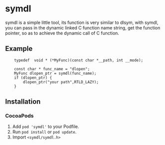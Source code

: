 
# symdl
symdl is a simple little tool, its function  is very similar to dlsym, with symdl, you can pass in the dynamic linked C function name string, get the function pointer, so as to achieve the dynamic call of C function.


## Example
```
    typedef  void * (*MyFunc)(const char *__path, int __mode);

    const char * func_name = "dlopen";
    MyFunc dlopen_ptr = symdl(func_name);
    if (dlopen_ptr) {
        dlopen_ptr("your path",RTLD_LAZY);
    }
```

## Installation
### CocoaPods
1. Add `pod 'symdl'` to your Podfile.
2. Run `pod install` or `pod update`.
3. Import `<symdl/symdl.h>`

